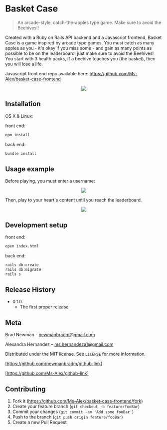 # Basket Case
> An arcade-style, catch-the-apples type game. Make sure to avoid the Beehives!!

Created with a Ruby on Rails API backend and a Javascript frontend, Basket Case is a game inspired by arcade type games. You must catch as many apples as you - it's okay if you miss some - and gain as many points as possible to be on the leaderboard; just make sure to avoid the Beehives! You start with 3 health packs, if a beehive touches you (the basket), then you will lose a life.

Javascript front end repo available here: https://github.com/Ms-Alex/basket-case-frontend

<p align="center">
  <img src="https://media.giphy.com/media/ero9mTlPmiByTxodsQ/giphy.gif">
</p>

## Installation

OS X & Linux:

front end: 
```sh
npm install
```

back end:
```sh
bundle install
```

## Usage example

Before playing, you must enter a username:

<p align="center">
  <img src="https://media.giphy.com/media/25OBHoAMQNkJLjcKjw/giphy.gif">
</p>


Then, play to your heart's content until you reach the leaderboard.

<p align="center">
  <img src="https://media.giphy.com/media/cJz04ccqHzOdrftvI9/giphy.gif">
</p>


## Development setup

front end:
```sh
open index.html
```
back end:
```sh
rails db:create
rails db:migrate
rails s
```

## Release History

* 0.1.0
    * The first proper release

## Meta

Brad Newman - newmanbradm@gmail.com

Alexandra Hernandez – ms.hernandeza1@gmail.com

Distributed under the MIT license. See ``LICENSE`` for more information.

[https://github.com/newmanbradm/github-link]

[https://github.com/Ms-Alex/github-link]

## Contributing

1. Fork it (<https://github.com/Ms-Alex/basket-case-frontend/fork>)
2. Create your feature branch (`git checkout -b feature/fooBar`)
3. Commit your changes (`git commit -am 'Add some fooBar'`)
4. Push to the branch (`git push origin feature/fooBar`)
5. Create a new Pull Request
